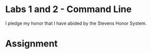 # Labs 1 and 2 - Command Line
I pledge my honor that I have abided by the Stevens Honor System.

# Assignment
